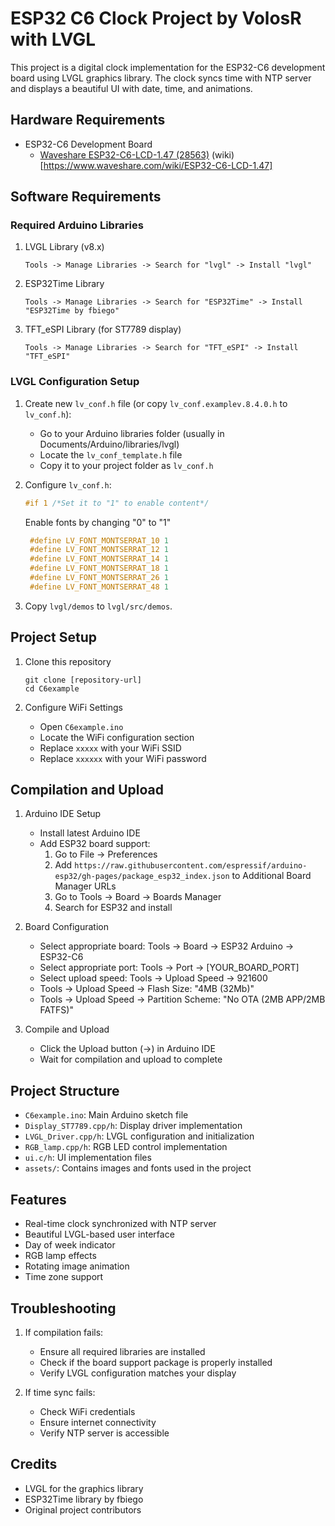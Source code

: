 # ESP32 C6 Clock Project by VolosR with LVGL

This project is a digital clock implementation for the ESP32-C6 development board using LVGL graphics library. The clock syncs time with NTP server and displays a beautiful UI with date, time, and animations.

## Hardware Requirements

- ESP32-C6 Development Board
  - [Waveshare ESP32-C6-LCD-1.47 (28563)](https://www.waveshare.com/esp32-c6-lcd-1.47.htm) (wiki)[https://www.waveshare.com/wiki/ESP32-C6-LCD-1.47]

## Software Requirements

### Required Arduino Libraries

1. LVGL Library (v8.x)
   ```
   Tools -> Manage Libraries -> Search for "lvgl" -> Install "lvgl"
   ```

2. ESP32Time Library
   ```
   Tools -> Manage Libraries -> Search for "ESP32Time" -> Install "ESP32Time by fbiego"
   ```

3. TFT_eSPI Library (for ST7789 display)
   ```
   Tools -> Manage Libraries -> Search for "TFT_eSPI" -> Install "TFT_eSPI"
   ```

### LVGL Configuration Setup

1. Create new `lv_conf.h` file (or copy `lv_conf.examplev.8.4.0.h` to `lv_conf.h`):
   - Go to your Arduino libraries folder (usually in Documents/Arduino/libraries/lvgl)
   - Locate the `lv_conf_template.h` file
   - Copy it to your project folder as `lv_conf.h`

2. Configure `lv_conf.h`:
   ```c
   #if 1 /*Set it to "1" to enable content*/
   ```
   Enable fonts by changing "0" to "1"
   ```c
    #define LV_FONT_MONTSERRAT_10 1
    #define LV_FONT_MONTSERRAT_12 1
    #define LV_FONT_MONTSERRAT_14 1
    #define LV_FONT_MONTSERRAT_18 1
    #define LV_FONT_MONTSERRAT_26 1
    #define LV_FONT_MONTSERRAT_48 1
   ```
3. Copy `lvgl/demos` to `lvgl/src/demos`. 

## Project Setup

1. Clone this repository
   ```shell
   git clone [repository-url]
   cd C6example
   ```

2. Configure WiFi Settings
   - Open `C6example.ino`
   - Locate the WiFi configuration section
   - Replace `xxxxx` with your WiFi SSID
   - Replace `xxxxxx` with your WiFi password

## Compilation and Upload

1. Arduino IDE Setup
   - Install latest Arduino IDE
   - Add ESP32 board support:
     1. Go to File -> Preferences
     2. Add `https://raw.githubusercontent.com/espressif/arduino-esp32/gh-pages/package_esp32_index.json` to Additional Board Manager URLs
     3. Go to Tools -> Board -> Boards Manager
     4. Search for ESP32 and install

2. Board Configuration
   - Select appropriate board: Tools -> Board -> ESP32 Arduino -> ESP32-C6
   - Select appropriate port: Tools -> Port -> [YOUR_BOARD_PORT]
   - Select upload speed: Tools -> Upload Speed -> 921600
   - Tools -> Upload Speed -> Flash Size: "4MB (32Mb)"
   - Tools -> Upload Speed -> Partition Scheme: "No OTA (2MB APP/2MB FATFS)" 

3. Compile and Upload
   - Click the Upload button (→) in Arduino IDE
   - Wait for compilation and upload to complete

## Project Structure

- `C6example.ino`: Main Arduino sketch file
- `Display_ST7789.cpp/h`: Display driver implementation
- `LVGL_Driver.cpp/h`: LVGL configuration and initialization
- `RGB_lamp.cpp/h`: RGB LED control implementation
- `ui.c/h`: UI implementation files
- `assets/`: Contains images and fonts used in the project

## Features

- Real-time clock synchronized with NTP server
- Beautiful LVGL-based user interface
- Day of week indicator
- RGB lamp effects
- Rotating image animation
- Time zone support

## Troubleshooting

1. If compilation fails:
   - Ensure all required libraries are installed
   - Check if the board support package is properly installed
   - Verify LVGL configuration matches your display

2. If time sync fails:
   - Check WiFi credentials
   - Ensure internet connectivity
   - Verify NTP server is accessible

## Credits

- LVGL for the graphics library
- ESP32Time library by fbiego
- Original project contributors
